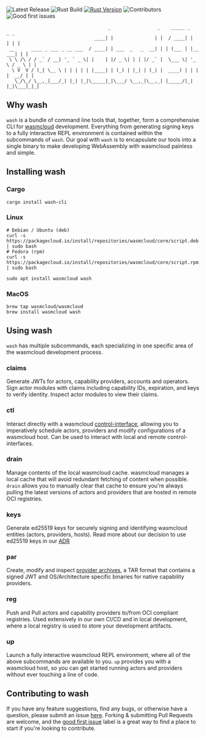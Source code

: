 ![Latest Release](https://img.shields.io/github/v/release/wasmcloud/wash?color=success&include_prereleases)
![Rust Build](https://img.shields.io/github/workflow/status/wasmcloud/wash/Rust/main)
[![Rust Version](https://img.shields.io/badge/rustc-1.50.0-orange.svg)](https://blog.rust-lang.org/2020/12/31/Rust-1.50.0.html) 
![Contributors](https://img.shields.io/github/contributors/wasmcloud/wash)
![Good first issues](https://img.shields.io/github/issues/wasmcloud/wash/good%20first%20issue?label=good%20first%20issues)
```
                                     _                 _    _____ _          _ _ 
                                ____| |               | |  / ____| |        | | |
 __      ____ _ ___ _ __ ___  / ____| | ___  _   _  __| | | (___ | |__   ___| | |
 \ \ /\ / / _` / __| '_ ` _ \| |    | |/ _ \| | | |/ _` |  \___ \| '_ \ / _ \ | |
  \ V  V / (_| \__ \ | | | | | |____| | (_) | |_| | (_| |  ____) | | | |  __/ | |
   \_/\_/ \__,_|___/_| |_| |_|\_____|_|\___/ \__,_|\__,_| |_____/|_| |_|\___|_|_|
```
## Why wash
`wash` is a bundle of command line tools that, together, form a comprehensive CLI for [wasmcloud](https://github.com/wasmcloud/wasmcloud) development. Everything from generating signing keys to a fully interactive REPL environment is contained within the subcommands of `wash`. Our goal with `wash` is to encapsulate our tools into a single binary to make developing WebAssembly with wasmcloud painless and simple.

## Installing wash
### Cargo
```
cargo install wash-cli
```
### Linux
```
# Debian / Ubuntu (deb)
curl -s https://packagecloud.io/install/repositories/wasmcloud/core/script.deb.sh | sudo bash
# Fedora (rpm)
curl -s https://packagecloud.io/install/repositories/wasmcloud/core/script.rpm.sh | sudo bash

sudo apt install wasmcloud wash
```
### MacOS
```
brew tap wasmcloud/wasmcloud
brew install wasmcloud wash
```

## Using wash
`wash` has multiple subcommands, each specializing in one specific area of the wasmcloud development process.
### claims
Generate JWTs for actors, capability providers, accounts and operators. Sign actor modules with claims including capability IDs, expiration, and keys to verify identity. Inspect actor modules to view their claims.
### ctl
Interact directly with a wasmcloud [control-interface](https://github.com/wasmcloud/wasmcloud/tree/main/crates/control-interface), allowing you to imperatively schedule actors, providers and modify configurations of a wasmcloud host. Can be used to interact with local and remote control-interfaces.
### drain
Manage contents of the local wasmcloud cache. wasmcloud manages a local cache that will avoid redundant fetching of content when possible. `drain` allows you to manually clear that cache to ensure you're always pulling the latest versions of actors and providers that are hosted in remote OCI registries.
### keys
Generate ed25519 keys for securely signing and identifying wasmcloud entities (actors, providers, hosts). Read more about our decision to use ed25519 keys in our [ADR](https://wasmcloud.github.io/adr/0005-security-nkeys.html)
### par
Create, modify and inspect [provider archives](https://github.com/wasmcloud/provider-archive), a TAR format that contains a signed JWT and OS/Architecture specific binaries for native capability providers.
### reg
Push and Pull actors and capability providers to/from OCI compliant registries. Used extensively in our own CI/CD and in local development, where a local registry is used to store your development artifacts.
### up
Launch a fully interactive wasmcloud REPL environment, where all of the above subcommands are available to you. `up` provides you with a wasmcloud host, so you can get started running actors and providers without ever touching a line of code.

## Contributing to wash
If you have any feature suggestions, find any bugs, or otherwise have a question, please submit an issue [here](https://github.com/wasmcloud/wash/issues/new). Forking & submitting Pull Requests are welcome, and the [good first issue](https://github.com/wasmcloud/wash/issues?q=is%3Aopen+is%3Aissue+label%3A%22good+first+issue%22) label is a great way to find a place to start if you're looking to contribute.
